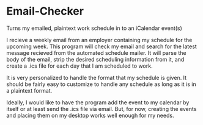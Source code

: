 # Email-Checker
Turns my emailed, plaintext work schedule in to an iCalendar event(s)

I recieve a weekly email from an employer containing my schedule for the upcoming week. 
This program will check my email and search for the latest message recieved from the automated schedule mailer.
It will parse the body of the email, strip the desired scheduling information from it, and create a .ics file for each day that I am scheduled to work. 

It is very personalized to handle the format that my schedule is given. It should be fairly easy to customize to handle any schedule as long as it is in a plaintext format. 

Ideally, I would like to have the program add the event to my calendar by itself or at least send the .ics file via email. But, for now, creating the events and placing them on my desktop works well enough for my needs. 
